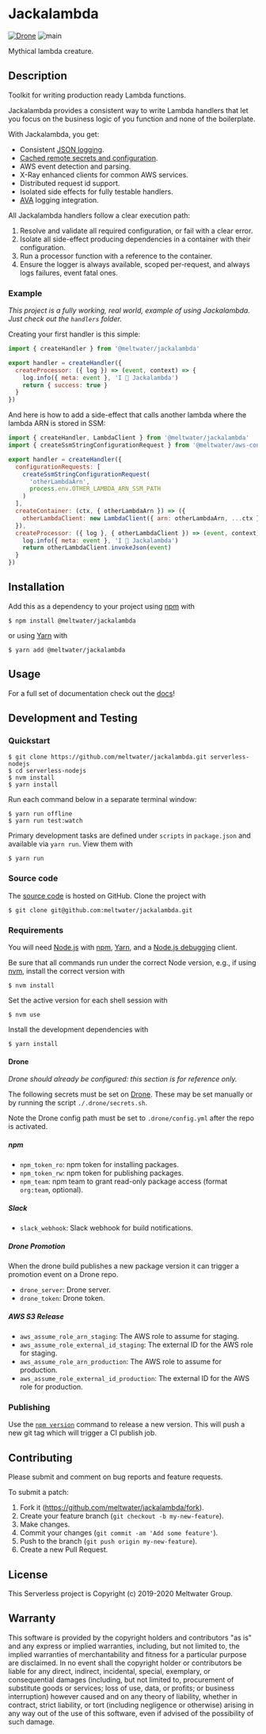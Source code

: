 # Jackalambda

[![Drone](https://drone.meltwater.io/api/badges/meltwater/jackalambda/status.svg?branch=master)](https://drone.meltwater.io/meltwater/jackalambda)
![main](https://github.com/meltwater/jackalambda/workflows/main/badge.svg)

Mythical lambda creature.

## Description

Toolkit for writing production ready Lambda functions.

Jackalambda provides a consistent way to write Lambda handlers
that let you focus on the business logic of you function and none of the boilerplate.

With Jackalambda, you get:

- Consistent [JSON logging][@meltwater/mlabs-logger].
- [Cached remote secrets and configuration][@meltwater/aws-configuration-fetcher].
- AWS event detection and parsing.
- X-Ray enhanced clients for common AWS services.
- Distributed request id support.
- Isolated side effects for fully testable handlers.
- [AVA] logging integration.

All Jackalambda handlers follow a clear execution path:

1. Resolve and validate all required configuration, or fail with a clear error.
2. Isolate all side-effect producing dependencies in a container with their configuration.
3. Run a processor function with a reference to the container.
4. Ensure the logger is always available, scoped per-request, and always logs failures,
   event fatal ones.

### Example

_This project is a fully working,
real world, example of using Jackalambda.
Just check out the `handlers` folder._

Creating your first handler is this simple:

```js
import { createHandler } from '@meltwater/jackalambda'

export handler = createHandler({
  createProcessor: ({ log }) => (event, context) => {
    log.info({ meta: event }, 'I 💖 Jackalambda')
    return { success: true }
  }
})
```

And here is how to add a side-effect that calls another lambda
where the lambda ARN is stored in SSM:

```js
import { createHandler, LambdaClient } from '@meltwater/jackalambda'
import { createSsmStringConfigurationRequest } from '@meltwater/aws-configuration-fetcher'

export handler = createHandler({
  configurationRequests: [
    createSsmStringConfigurationRequest(
      'otherLambdaArn',
      process.env.OTHER_LAMBDA_ARN_SSM_PATH
    )
  ],
  createContainer: (ctx, { otherLambdaArn }) => ({
    otherLambdaClient: new LambdaClient({ arn: otherLambdaArn, ...ctx })
  }),
  createProcessor: ({ log }, { otherLambdaClient }) => (event, context) => {
    log.info({ meta: event }, 'I 💖 Jackalambda')
    return otherLambdaClient.invokeJson(event)
  }
})
```

[AVA]: https://github.com/avajs/ava
[@meltwater/aws-configuration-fetcher]: https://github.com/meltwater/aws-configuration-fetcher
[@meltwater/mlabs-logger]: https://github.com/meltwater/mlabs-logger

## Installation

Add this as a dependency to your project using [npm] with

```
$ npm install @meltwater/jackalambda
```

or using [Yarn] with

```
$ yarn add @meltwater/jackalambda
```

[npm]: https://www.npmjs.com/
[Yarn]: https://yarnpkg.com/

## Usage

For a full set of documentation check out the [docs]!

[docs]: /docs/README.md

## Development and Testing

### Quickstart

```
$ git clone https://github.com/meltwater/jackalambda.git serverless-nodejs
$ cd serverless-nodejs
$ nvm install
$ yarn install
```

Run each command below in a separate terminal window:

```
$ yarn run offline
$ yarn run test:watch
```

Primary development tasks are defined under `scripts` in `package.json`
and available via `yarn run`.
View them with

```
$ yarn run
```

### Source code

The [source code] is hosted on GitHub.
Clone the project with

```
$ git clone git@github.com:meltwater/jackalambda.git
```

[source code]: https://github.com/meltwater/jackalambda

### Requirements

You will need [Node.js] with [npm], [Yarn], and a [Node.js debugging] client.

Be sure that all commands run under the correct Node version, e.g.,
if using [nvm], install the correct version with

```
$ nvm install
```

Set the active version for each shell session with

```
$ nvm use
```

Install the development dependencies with

```
$ yarn install
```

[Node.js]: https://nodejs.org/
[Node.js debugging]: https://nodejs.org/en/docs/guides/debugging-getting-started/
[npm]: https://www.npmjs.com/
[nvm]: https://github.com/creationix/nvm

#### Drone

_Drone should already be configured: this section is for reference only._

The following secrets must be set on [Drone].
These may be set manually or by running the script `./.drone/secrets.sh`.

Note the Drone config path must be set to `.drone/config.yml`
after the repo is activated.

##### npm

- `npm_token_ro`: npm token for installing packages.
- `npm_token_rw`: npm token for publishing packages.
- `npm_team`: npm team to grant read-only package access
  (format `org:team`, optional).

##### Slack

- `slack_webhook`: Slack webhook for build notifications.

##### Drone Promotion

When the drone build publishes a new package version it can trigger
a promotion event on a Drone repo.

- `drone_server`: Drone server.
- `drone_token`: Drone token.

##### AWS S3 Release

- `aws_assume_role_arn_staging`: The AWS role to assume for staging.
- `aws_assume_role_external_id_staging`: The external ID for the AWS role for staging.
- `aws_assume_role_arn_production`: The AWS role to assume for production.
- `aws_assume_role_external_id_production`: The external ID for the AWS role for production.

[Drone]: https://drone.meltwater.io/

### Publishing

Use the [`npm version`][npm-version] command to release a new version.
This will push a new git tag which will trigger a CI publish job.

[npm-version]: https://docs.npmjs.com/cli/version

## Contributing

Please submit and comment on bug reports and feature requests.

To submit a patch:

1. Fork it (https://github.com/meltwater/jackalambda/fork).
2. Create your feature branch (`git checkout -b my-new-feature`).
3. Make changes.
4. Commit your changes (`git commit -am 'Add some feature'`).
5. Push to the branch (`git push origin my-new-feature`).
6. Create a new Pull Request.

## License

This Serverless project is Copyright (c) 2019-2020 Meltwater Group.

## Warranty

This software is provided by the copyright holders and contributors "as is" and
any express or implied warranties, including, but not limited to, the implied
warranties of merchantability and fitness for a particular purpose are
disclaimed. In no event shall the copyright holder or contributors be liable for
any direct, indirect, incidental, special, exemplary, or consequential damages
(including, but not limited to, procurement of substitute goods or services;
loss of use, data, or profits; or business interruption) however caused and on
any theory of liability, whether in contract, strict liability, or tort
(including negligence or otherwise) arising in any way out of the use of this
software, even if advised of the possibility of such damage.
